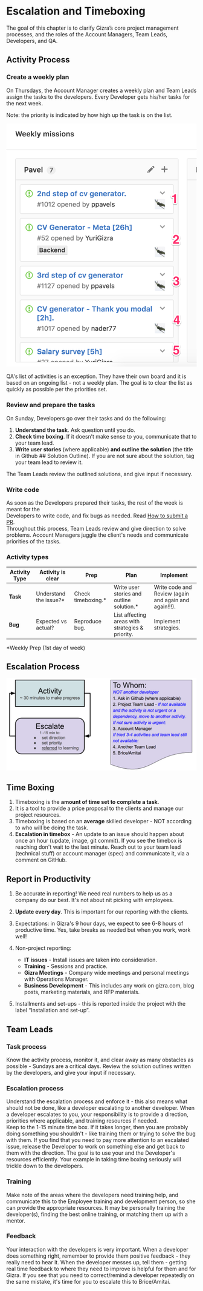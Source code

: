 # Escalation and Timeboxing

The goal of this chapter is to clarify Gizra’s core project management processes, and the roles of the Account Managers, Team Leads, Developers, and QA.

## Activity Process

### Create a weekly plan

On Thursdays, the Account Manager creates a weekly plan and Team Leads assign the tasks to the developers. Every Developer gets his/her tasks for the next week.

Note: the priority is indicated by how high up the task is on the list.

![](images/escalation_and_timebox/task_priority.png)

QA's list of activities is an exception. They have their own board and it is based on an ongoing list - not a weekly plan. The goal is to clear the list as quickly as possible per the priorities set.

### Review and prepare the tasks

On Sunday, Developers go over their tasks and do the following:  
1. **Understand the task**. Ask question until you do.  
2. **Check time boxing**. If it doesn’t make sense to you, communicate that to your team lead.  
3. **Write user stories** \(where applicable\) **and outline the solution** \(the title in Github \#\# Solution Outline\). If you are not sure about the solution, tag your team lead to review it.

The Team Leads review the outlined solutions, and give input if necessary.

### Write code

As soon as the Developers prepared their tasks, the rest of the week is meant for the  
Developers to write code, and fix bugs as needed. Read [How to submit a PR](https://www.thegizraway.com/how_to_submit_a_pr_-_quick_guide.html).  
Throughout this process, Team Leads review and give direction to solve problems. Account Managers juggle the client's needs and communicate priorities of the tasks.

### Activity types

| Activity Type | Activity is clear | Prep | Plan | Implement |
| --- | --- | --- | --- | --- |
| **Task** | Understand the issue?\* | Check timeboxing.\* | Write user stories and outline solution.\* | Write code and Review \(again and again and again!!!\). |
| **Bug** | Expected vs actual? | Reproduce bug. | List affecting areas with strategies & priority. | Implement strategies. |

\*Weekly Prep \(1st day of week\)

## Escalation Process

![](/images/escalation_and_timebox/escalation-flowchart.png)

## Time Boxing

1. Timeboxing is the **amount of time set to complete a task**.
1. It is a tool to provide a price proposal to the clients and manage our project resources.
1. Timeboxing is based on an **average** skilled developer - NOT according to who will be doing the task.
1. **Escalation in timebox** - An update to an issue should happen about once an hour (update, image, git commit). If you see the timebox is reaching don't wait to the last minute. Reach out to your team lead (technical stuff) or account manager (spec) and communicate it, via a comment on GitHub.

## Report in Productivity

1. Be accurate in reporting! We need real numbers to help us as a company do our best. It's not about nit picking with employees.
2. **Update every day**. This is important for our reporting with the clients.
3. Expectations: in Gizra's 9 hour days, we expect to see 6-8 hours of productive time. Yes, take breaks as needed but when you work, work well!
4. Non-project reporting:

   * **IT issues** - Install issues are taken into consideration.
   * **Training** - Sessions and practice.
   * **Gizra Meetings** - Company wide meetings and personal meetings with Operations Manager.
   * **Business Development** -  This includes any work on gizra.com, blog posts, marketing materials, and RFP materials.

5. Installments and set-ups - this is reported inside the project with the label “Installation and set-up”.

## Team Leads

### Task process

Know the activity process, monitor it, and clear away as many obstacles as possible - Sundays are a critical days. Review the solution outlines written by the developers, and give your input if necessary.

### Escalation process

Understand the escalation process and enforce it - this also means what should not be done, like a developer escalating to another developer. When a developer escalates to you, your responsibility is to provide a direction, priorities where applicable, and training resources if needed.  
Keep to the 1-15 minute time box. If it takes longer, then you are probably doing something you shouldn't - like training them or trying to solve the bug with them. If you find that you need to pay more attention to an escalated issue, release the Developer to work on something else and get back to them with the direction. The goal is to use your and the Developer's resources efficiently. Your example in taking time boxing seriously will trickle down to the developers.

### Training

Make note of the areas where the developers need training help, and communicate this to the Employee training and development person, so she can provide the appropriate resources. It may be personally training the developer\(s\), finding the best online training, or matching them up with a mentor.

### Feedback

Your interaction with the developers is very important.  When a developer does something right, remember to provide them positive feedback - they really need to hear it.  When the developer messes up, tell them - getting real time feedback to where they need to improve is helpful for them and for Gizra. If you see that you need to correct/remind a developer repeatedly on the same mistake, it's time for you to escalate this to Brice/Amitai.

